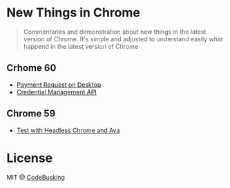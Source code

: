 # New Things in Chrome

> Commentaries and demonstration about new things in the latest version of Chrome. It's simple and adjusted to understand easily what happend in the latest version of Chrome

## Crhome 60

- [Payment Request on Desktop](chrome-060/payment-request-on-desktop/)
- [Credential Management API](chrome-060/credential-management-api/)

## Chrome 59

- [Test with Headless Chrome and Ava]('chrome-059/test-with-headless-chrome-and-ava/)

# License

MIT @ [CodeBusking](http://codebusking.come)